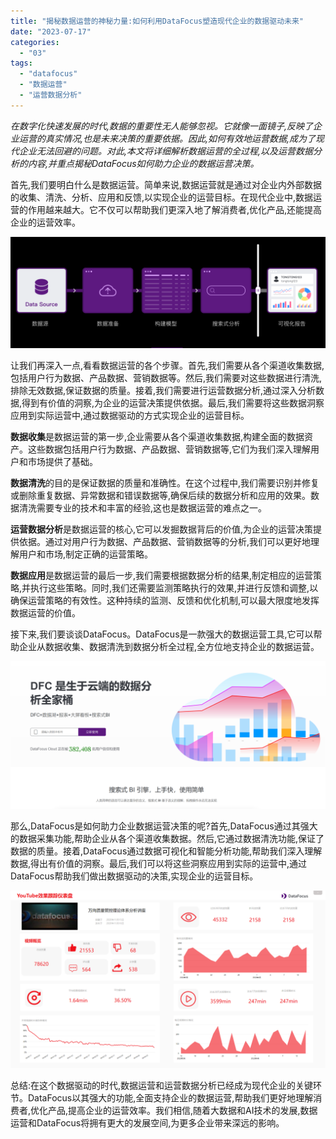 ```yaml
---
title: "揭秘数据运营的神秘力量:如何利用DataFocus塑造现代企业的数据驱动未来"
date: "2023-07-17"
categories: 
  - "03"
tags: 
  - "datafocus"
  - "数据运营"
  - "运营数据分析"
---
```


_在数字化快速发展的时代,数据的重要性无人能够忽视。它就像一面镜子,反映了企业运营的真实情况,也是未来决策的重要依据。因此,如何有效地运营数据,成为了现代企业无法回避的问题。对此,本文将详细解析数据运营的全过程,以及运营数据分析的内容,并重点揭秘DataFocus如何助力企业的数据运营决策。_

首先,我们要明白什么是数据运营。简单来说,数据运营就是通过对企业内外部数据的收集、清洗、分析、应用和反馈,以实现企业的运营目标。在现代企业中,数据运营的作用越来越大。它不仅可以帮助我们更深入地了解消费者,优化产品,还能提高企业的运营效率。

![](images/1687335078-%E5%BE%AE%E4%BF%A1%E6%88%AA%E5%9B%BE_20230621161052.png)

让我们再深入一点,看看数据运营的各个步骤。首先,我们需要从各个渠道收集数据,包括用户行为数据、产品数据、营销数据等。然后,我们需要对这些数据进行清洗,排除无效数据,保证数据的质量。接着,我们需要进行运营数据分析,通过深入分析数据,得到有价值的洞察,为企业的运营决策提供依据。最后,我们需要将这些数据洞察应用到实际运营中,通过数据驱动的方式实现企业的运营目标。

**数据收集**是数据运营的第一步,企业需要从各个渠道收集数据,构建全面的数据资产。这些数据包括用户行为数据、产品数据、营销数据等,它们为我们深入理解用户和市场提供了基础。

**数据清洗**的目的是保证数据的质量和准确性。在这个过程中,我们需要识别并修复或删除重复数据、异常数据和错误数据等,确保后续的数据分析和应用的效果。数据清洗需要专业的技术和丰富的经验,这也是数据运营的难点之一。

**运营数据分析**是数据运营的核心,它可以发掘数据背后的价值,为企业的运营决策提供依据。通过对用户行为数据、产品数据、营销数据等的分析,我们可以更好地理解用户和市场,制定正确的运营策略。

**数据应用**是数据运营的最后一步,我们需要根据数据分析的结果,制定相应的运营策略,并执行这些策略。同时,我们还需要监测策略执行的效果,并进行反馈和调整,以确保运营策略的有效性。这种持续的监测、反馈和优化机制,可以最大限度地发挥数据运营的价值。

接下来,我们要谈谈DataFocus。DataFocus是一款强大的数据运营工具,它可以帮助企业从数据收集、数据清洗到数据分析全过程,全方位地支持企业的数据运营。

![](images/1686616238-%E5%BE%AE%E4%BF%A1%E6%88%AA%E5%9B%BE_20230512142316.png)

那么,DataFocus是如何助力企业数据运营决策的呢?首先,DataFocus通过其强大的数据采集功能,帮助企业从各个渠道收集数据。然后,它通过数据清洗功能,保证了数据的质量。接着,DataFocus通过数据可视化和智能分析功能,帮助我们深入理解数据,得出有价值的洞察。最后,我们可以将这些洞察应用到实际的运营中,通过DataFocus帮助我们做出数据驱动的决策,实现企业的运营目标。

![](images/1688517895-YouTube%E6%95%88%E6%9E%9C%E8%B7%9F%E8%B8%AA%E4%BB%AA%E8%A1%A8%E7%9B%98.png)

总结:在这个数据驱动的时代,数据运营和运营数据分析已经成为现代企业的关键环节。DataFocus以其强大的功能,全面支持企业的数据运营,帮助我们更好地理解消费者,优化产品,提高企业的运营效率。我们相信,随着大数据和AI技术的发展,数据运营和DataFocus将拥有更大的发展空间,为更多企业带来深远的影响。

